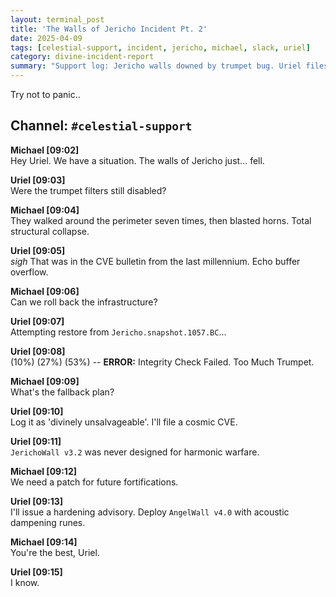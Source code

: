 ```yaml
---
layout: terminal_post
title: 'The Walls of Jericho Incident Pt. 2'
date: 2025-04-09
tags: [celestial-support, incident, jericho, michael, slack, uriel]
category: divine-incident-report
summary: "Support log: Jericho walls downed by trumpet bug. Uriel files CVE and issues patch."
---
```


Try not to panic..

## Channel: `#celestial-support`

**Michael [09:02]**  
Hey Uriel. We have a situation. The walls of Jericho just... fell.

**Uriel [09:03]**  
Were the trumpet filters still disabled?

**Michael [09:04]**  
They walked around the perimeter seven times, then blasted horns. Total structural collapse.

**Uriel [09:05]**  
_sigh_ That was in the CVE bulletin from the last millennium. Echo buffer overflow.

**Michael [09:06]**  
Can we roll back the infrastructure?

**Uriel [09:07]**  
Attempting restore from `Jericho.snapshot.1057.BC`...

**Uriel [09:08]**  
(10%) (27%) (53%) -- **ERROR:** Integrity Check Failed. Too Much Trumpet.

**Michael [09:09]**  
What's the fallback plan?

**Uriel [09:10]**  
Log it as 'divinely unsalvageable'. I'll file a cosmic CVE.

**Uriel [09:11]**  
`JerichoWall v3.2` was never designed for harmonic warfare.

**Michael [09:12]**  
We need a patch for future fortifications.

**Uriel [09:13]**  
I'll issue a hardening advisory. Deploy `AngelWall v4.0` with acoustic dampening runes.

**Michael [09:14]**  
You're the best, Uriel.

**Uriel [09:15]**  
I know.
